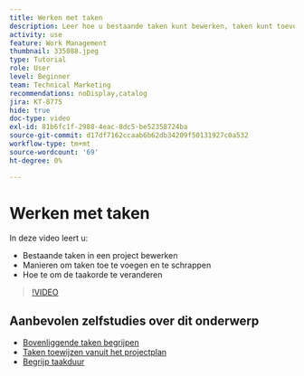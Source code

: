 ```yaml
---
title: Werken met taken
description: Leer hoe u bestaande taken kunt bewerken, taken kunt toevoegen en verwijderen en de taakvolgorde voor een project in Workfront kunt wijzigen.
activity: use
feature: Work Management
thumbnail: 335088.jpeg
type: Tutorial
role: User
level: Beginner
team: Technical Marketing
recommendations: noDisplay,catalog
jira: KT-8775
hide: true
doc-type: video
exl-id: 81b6fc1f-2988-4eac-8dc5-be52358724ba
source-git-commit: d17df7162ccaab6b62db34209f50131927c0a532
workflow-type: tm+mt
source-wordcount: '69'
ht-degree: 0%

---
```


# Werken met taken

In deze video leert u:

* Bestaande taken in een project bewerken
* Manieren om taken toe te voegen en te schrappen
* Hoe te om de taakorde te veranderen

>[!VIDEO](https://video.tv.adobe.com/v/3448562/?quality=12&learn=on&enablevpops&captions=dut)

## Aanbevolen zelfstudies over dit onderwerp

* [Bovenliggende taken begrijpen](/help/manage-work/tasks/understand-parent-child-tasks.md)
* [Taken toewijzen vanuit het projectplan](/help/manage-work/tasks/assign-tasks-from-the-project-plan.md)
* [Begrijp taakduur](/help/manage-work/tasks/understand-task-durations.md)
